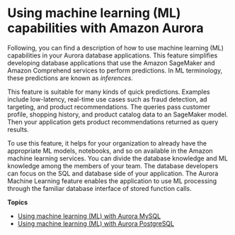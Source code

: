 # Using machine learning \(ML\) capabilities with Amazon Aurora<a name="aurora-ml"></a>

 Following, you can find a description of how to use machine learning \(ML\) capabilities in your Aurora database applications\. This feature simplifies developing database applications that use the Amazon SageMaker and Amazon Comprehend services to perform predictions\. In ML terminology, these predictions are known as *inferences*\. 

 This feature is suitable for many kinds of quick predictions\. Examples include low\-latency, real\-time use cases such as fraud detection, ad targeting, and product recommendations\. The queries pass customer profile, shopping history, and product catalog data to an SageMaker model\. Then your application gets product recommendations returned as query results\. 

 To use this feature, it helps for your organization to already have the appropriate ML models, notebooks, and so on available in the Amazon machine learning services\. You can divide the database knowledge and ML knowledge among the members of your team\. The database developers can focus on the SQL and database side of your application\. The Aurora Machine Learning feature enables the application to use ML processing through the familiar database interface of stored function calls\. 

**Topics**
+ [Using machine learning \(ML\) with Aurora MySQL](mysql-ml.md)
+ [Using machine learning \(ML\) with Aurora PostgreSQL](postgresql-ml.md)